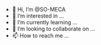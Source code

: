 - 👋 Hi, I’m @SO-MECA
- 👀 I’m interested in ...
- 🌱 I’m currently learning ...
- 💞️ I’m looking to collaborate on ...
- 📫 How to reach me ...

<!---
SO-MECA/SO-MECA is a ✨ special ✨ repository because its `README.md` (this file) appears on your GitHub profile.
You can click the Preview link to take a look at your changes.
--->
